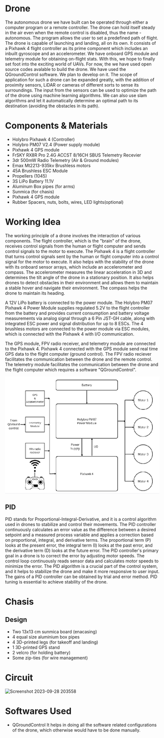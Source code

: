 # Drone

The autonomous drone we have built can be operated through either a computer program or a remote controller. The drone can hold itself steady in the air even when the remote control is disabled, thus the name - autonomous. The program allows the user to set a predefined path of flight. The drone is capable of launching and landing, all on its own. It consists of a Pixhawk 4 flight controller as its prime component which includes an inbuilt gyroscope and an accelerometer. We have onboard GPS module and telemetry module for obtaining on-flight stats. With this, we hope to finally set foot into the exciting world of UAVs.
For now, the we have used open source codes avalable to build the drone. We have used the QGroundControl software. We plan to develop on it. The scope of application for such a drone can be expanded greatly, with the addition of proximity sensors, LiDAR or cameras of different sorts to sense its surroundings. The input from the sensors can be used to optimize the path of the drone using machine learning algorithms. We can also use slam algorithms and let it automatically determine an optimal path to its destination (avoiding the obstacles in its path).

# Components & Materials

- Holybro Pixhawk 4 (Controller)
- Holybro PM07 V2.4 (Power supply module)
- Pixhawk 4 GPS module
- FrSKY RX8R Pro 2.4G ACCST 8/16CH SBUS Telemetry Recevier
- 3dr 500mW Radio Telemetry (Air & Ground modules)
- Emax Mt2213-935kv Brushless motors
- 45A Brushless ESC Module
- Propellers (1045)
- 3S LiPo Battery 11.1V
- Aluminum Box pipes (for arms)
- Sunmica (for chasis)
- Pixhawk 4 GPS module
- Rubber Spacers, nuts, bolts, wires, LED lights(optional)

# Working Idea

The working principle of a drone involves the interaction of various components. The flight controller, which is the "brain" of the drone, receives control signals from the human or flight computer and sends control signals to the motor to execute. The Pixhawk 4 is a flight controller that turns control signals sent by the human or flight computer into a control signal for the motor to execute. It also helps with the stability of the drone with its onboard sensor arrays, which include an accelerometer and compass. The accelerometer measures the linear acceleration in 3D and determines the tilt angle of the drone in a stationary position. It also helps drones to detect obstacles in their environment and allows them to maintain a stable hover and navigate their environment. The compass helps the drone to maintain its heading.

A 12V LiPo battery is connected to the power module. The Holybro PM07 Pixhawk 4 Power Module supplies regulated 5.2V to the flight controller from the battery and provides current consumption and battery voltage measurements via analog signal through a 6 Pin JST-GH cable, along with integrated ESC power and signal distribution for up to 8 ESCs. The 4 brushless motors are connected to the power module via ESC modules, which is connected with the Pixhawk 4 with I/O communication.

The GPS module, FPV radio receiver, and telemetry module are connected to the Pixhawk 4. Pixhawk 4 connected with the GPS module send real time GPS data to the flight computer (ground control). The FPV radio reciever facilitates the communication between the drone and the remote control. The telemetry module facilitates the communication between the drone and the flight computer which requires a software "QGroundControl".

![Image](https://github.com/Sandipan04/Drone/blob/main/Screenshot_20231113_194938.png?raw=true)

## PID

PID stands for Proportional-Integral-Derivative, and it is a control algorithm used in drones to stabilize and control their movements. The PID controller continuously calculates an error value as the difference between a desired setpoint and a measured process variable and applies a correction based on proportional, integral, and derivative terms. The proportional term (P) looks at the present error, the integral term (I) looks at the past error, and the derivative term (D) looks at the future error. The PID controller's primary goal in a drone is to correct the error by adjusting motor speeds. The control loop continuously reads sensor data and calculates motor speeds to minimize the error. The PID algorithm is a crucial part of the control system, and it helps to stabilize the drone and make it more responsive to user input. The gains of a PID controller can be obtained by trial and error method. PID tuning is essential to achieve stability of the drone.

# Chasis

## Design

- Two 13x13 cm sunmica board (enacasing)
- 4 equal size aluminium box pipes
- 4 3D-printed legs (for takeoff and landing)
- 1 3D-printed GPS stand
- 2 velcro (for holding battery)
- Some zip-ties (for wire management)

# Circuit

![Screenshot 2023-09-28 203558](https://github.com/CodeScythe0/Drone/assets/115811767/f2d5933e-f747-4cd8-8f19-c0e8a2d6675e)

# Softwares Used

- QGroundControl
  It helps in doing all the software related configurations of the drone, which otherwise would have to be done manually.

